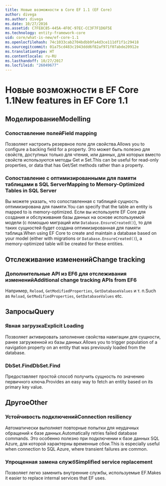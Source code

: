 ```yaml
---
title: Новые возможности в Core EF 1.1 (EF Core)
author: divega
ms.author: divega
ms.date: 10/27/2016
ms.assetid: C7FE8C85-445A-4F0C-97EC-CC3F7F1D6F5E
ms.technology: entity-framework-core
uid: core/what-is-new/ef-core-1.1
ms.openlocfilehash: 74c1033cab2704bdbb9fa4d3ce111df1f1c29418
ms.sourcegitcommit: 01a75cd483c1943ddd6f82af971f07abde20912e
ms.translationtype: HT
ms.contentlocale: ru-RU
ms.lasthandoff: 10/27/2017
ms.locfileid: "26049677"
---
```

# <a name="new-features-in-ef-core-11"></a><span data-ttu-id="e2fa2-102">Новые возможности в EF Core 1.1</span><span class="sxs-lookup"><span data-stu-id="e2fa2-102">New features in EF Core 1.1</span></span>

## <a name="modelling"></a><span data-ttu-id="e2fa2-103">Моделирование</span><span class="sxs-lookup"><span data-stu-id="e2fa2-103">Modelling</span></span>
### <a name="field-mapping"></a><span data-ttu-id="e2fa2-104">Сопоставление полей</span><span class="sxs-lookup"><span data-stu-id="e2fa2-104">Field mapping</span></span>
<span data-ttu-id="e2fa2-105">Позволяет настроить резервное поле для свойства.</span><span class="sxs-lookup"><span data-stu-id="e2fa2-105">Allows you to configure a backing field for a property.</span></span> <span data-ttu-id="e2fa2-106">Это может быть полезно для свойств, доступных только для чтения, или данных, для которых вместо свойств используются методы Get и Set.</span><span class="sxs-lookup"><span data-stu-id="e2fa2-106">This can be useful for read-only properties, or data that has Get/Set methods rather than a property.</span></span>
### <a name="mapping-to-memory-optimized-tables-in-sql-server"></a><span data-ttu-id="e2fa2-107">Сопоставление с оптимизированными для памяти таблицами в SQL Server</span><span class="sxs-lookup"><span data-stu-id="e2fa2-107">Mapping to Memory-Optimized Tables in SQL Server</span></span>
<span data-ttu-id="e2fa2-108">Вы можете указать, что сопоставленная с таблицей сущность оптимизирована для памяти.</span><span class="sxs-lookup"><span data-stu-id="e2fa2-108">You can specify that the table an entity is mapped to is memory-optimized.</span></span> <span data-ttu-id="e2fa2-109">Если вы используете EF Core для создания и обслуживания базы данных на основе используемой модели (с помощью миграций или `Database.EnsureCreated()`), то для таких сущностей будет создана оптимизированная для памяти таблица.</span><span class="sxs-lookup"><span data-stu-id="e2fa2-109">When using EF Core to create and maintain a database based on your model (either with migrations or `Database.EnsureCreated()`), a memory-optimized table will be created for these entities.</span></span>

## <a name="change-tracking"></a><span data-ttu-id="e2fa2-110">Отслеживание изменений</span><span class="sxs-lookup"><span data-stu-id="e2fa2-110">Change tracking</span></span>
### <a name="additional-change-tracking-apis-from-ef6"></a><span data-ttu-id="e2fa2-111">Дополнительные API из EF6 для отслеживания изменений</span><span class="sxs-lookup"><span data-stu-id="e2fa2-111">Additional change tracking APIs from EF6</span></span>
<span data-ttu-id="e2fa2-112">Например, `Reload`, `GetModifiedProperties`, `GetDatabaseValues` и т. п.</span><span class="sxs-lookup"><span data-stu-id="e2fa2-112">Such as `Reload`, `GetModifiedProperties`, `GetDatabaseValues` etc.</span></span>

## <a name="query"></a><span data-ttu-id="e2fa2-113">Запросы</span><span class="sxs-lookup"><span data-stu-id="e2fa2-113">Query</span></span>
### <a name="explicit-loading"></a><span data-ttu-id="e2fa2-114">Явная загрузка</span><span class="sxs-lookup"><span data-stu-id="e2fa2-114">Explicit Loading</span></span>
<span data-ttu-id="e2fa2-115">Позволяет активировать заполнение свойства навигации для сущности, ранее загруженной из базы данных.</span><span class="sxs-lookup"><span data-stu-id="e2fa2-115">Allows you to trigger population of a navigation property on an entity that was previously loaded from the database.</span></span>
### <a name="dbsetfind"></a><span data-ttu-id="e2fa2-116">DbSet.Find</span><span class="sxs-lookup"><span data-stu-id="e2fa2-116">DbSet.Find</span></span>
<span data-ttu-id="e2fa2-117">Предоставляет простой способ получить сущность по значению первичного ключа.</span><span class="sxs-lookup"><span data-stu-id="e2fa2-117">Provides an easy way to fetch an entity based on its primary key value.</span></span>

## <a name="other"></a><span data-ttu-id="e2fa2-118">Другое</span><span class="sxs-lookup"><span data-stu-id="e2fa2-118">Other</span></span>
### <a name="connection-resiliency"></a><span data-ttu-id="e2fa2-119">Устойчивость подключений</span><span class="sxs-lookup"><span data-stu-id="e2fa2-119">Connection resiliency</span></span>
<span data-ttu-id="e2fa2-120">Автоматически выполняет повторные попытки для неудачных обращений к базе данных.</span><span class="sxs-lookup"><span data-stu-id="e2fa2-120">Automatically retries failed database commands.</span></span> <span data-ttu-id="e2fa2-121">Это особенно полезно при подключении к базе данных SQL Azure, для которой характерны временные сбои.</span><span class="sxs-lookup"><span data-stu-id="e2fa2-121">This is especially useful when connection to SQL Azure, where transient failures are common.</span></span>
### <a name="simplified-service-replacement"></a><span data-ttu-id="e2fa2-122">Упрощенная замена служб</span><span class="sxs-lookup"><span data-stu-id="e2fa2-122">Simplified service replacement</span></span>
<span data-ttu-id="e2fa2-123">Позволяет легко заменить внутренние службы, используемые EF.</span><span class="sxs-lookup"><span data-stu-id="e2fa2-123">Makes it easier to replace internal services that EF uses.</span></span>
